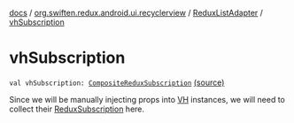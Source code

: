 [docs](../../index.md) / [org.swiften.redux.android.ui.recyclerview](../index.md) / [ReduxListAdapter](index.md) / [vhSubscription](./vh-subscription.md)

# vhSubscription

`val vhSubscription: `[`CompositeReduxSubscription`](../../org.swiften.redux.core/-composite-redux-subscription/index.md) [(source)](https://github.com/protoman92/KotlinRedux/tree/master/android/android-recyclerview/src/main/java/org/swiften/redux/android/ui/recyclerview/DiffedAdapter.kt#L58)

Since we will be manually injecting props into [VH](index.md#VH) instances, we will need to collect their
[ReduxSubscription](../../org.swiften.redux.core/-redux-subscription/index.md) here.

